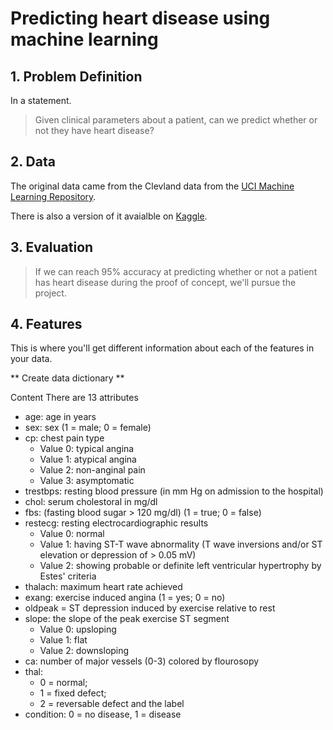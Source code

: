 # Predicting heart disease using machine learning

## 1. Problem Definition

In a statement.

> Given clinical parameters about a patient, can we predict whether or not they have heart disease?

## 2. Data

The original data came from the Clevland data from the [UCI Machine Learning Repository](https://archive.ics.uci.edu/ml/datasets/heart+disease).

There is also a version of it avaialble on [Kaggle](https://www.kaggle.com/datasets/cherngs/heart-disease-cleveland-uci).

## 3. Evaluation

> If we can reach 95% accuracy at predicting whether or not a patient has heart disease during the proof of concept, we'll pursue the project.

## 4. Features

This is where you'll get different information about each of the features in your data.

** Create data dictionary **

Content
There are 13 attributes

- age: age in years
- sex: sex (1 = male; 0 = female)
- cp: chest pain type
  - Value 0: typical angina
  - Value 1: atypical angina
  - Value 2: non-anginal pain
  - Value 3: asymptomatic
- trestbps: resting blood pressure (in mm Hg on admission to the hospital)
- chol: serum cholestoral in mg/dl
- fbs: (fasting blood sugar > 120 mg/dl) (1 = true; 0 = false)
- restecg: resting electrocardiographic results
  - Value 0: normal
  - Value 1: having ST-T wave abnormality (T wave inversions and/or ST elevation or depression of > 0.05 mV)
  - Value 2: showing probable or definite left ventricular hypertrophy by Estes' criteria
- thalach: maximum heart rate achieved
- exang: exercise induced angina (1 = yes; 0 = no)
- oldpeak = ST depression induced by exercise relative to rest
- slope: the slope of the peak exercise ST segment
  - Value 0: upsloping
  - Value 1: flat
  - Value 2: downsloping
- ca: number of major vessels (0-3) colored by flourosopy
- thal:
  - 0 = normal;
  - 1 = fixed defect;
  - 2 = reversable defect and the label
- condition: 0 = no disease, 1 = disease
